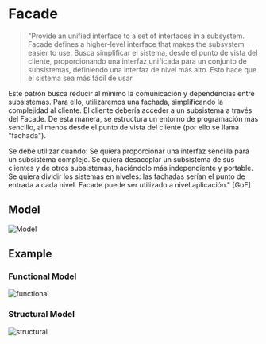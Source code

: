 # Facade

>"Provide an unified interface to a set of interfaces in a subsystem. Facade defines a higher-level interface that makes the subsystem
easier to use.
Busca simplificar el sistema, desde el punto de vista del cliente, proporcionando una interfaz unificada para un conjunto de subsistemas, definiendo una interfaz de nivel más alto. Esto hace que el sistema sea más fácil de usar.

Este patrón busca reducir al mínimo la comunicación y dependencias entre subsistemas. Para ello, utilizaremos una fachada, simplificando la complejidad al cliente. El cliente debería acceder a un subsistema a través del Facade. De esta manera, se estructura un entorno de programación más sencillo, al menos desde el punto de vista del cliente (por ello se llama "fachada").

Se debe utilizar cuando:
Se quiera proporcionar una interfaz sencilla para un subsistema complejo.
Se quiera desacoplar un subsistema de sus clientes y de otros subsistemas, haciéndolo más independiente y portable.
Se quiera dividir los sistemas en niveles: las fachadas serían el punto de entrada a cada nivel. Facade puede ser utilizado a nivel aplicación." [GoF]

## Model
![Model](fachade.png)

## Example

### Functional Model
  ![functional](exercise/functional.png)

### Structural Model
  ![structural](exercise/structural.png)
>
